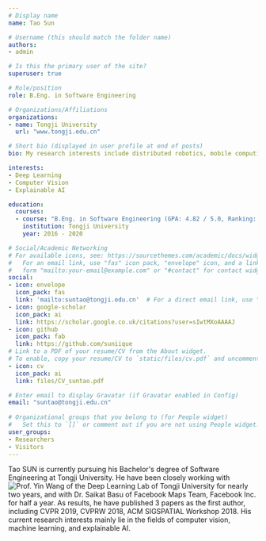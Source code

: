```yaml
---
# Display name
name: Tao Sun

# Username (this should match the folder name)
authors:
- admin

# Is this the primary user of the site?
superuser: true

# Role/position
role: B.Eng. in Software Engineering

# Organizations/Affiliations
organizations:
- name: Tongji University
  url: "www.tongji.edu.cn"

# Short bio (displayed in user profile at end of posts)
bio: My research interests include distributed robotics, mobile computing and programmable matter.

interests:
- Deep Learning
- Computer Vision
- Explainable AI

education:
  courses:
  - course: "B.Eng. in Software Engineering (GPA: 4.82 / 5.0, Ranking: 2 / 185)"
    institution: Tongji University
    year: 2016 - 2020

# Social/Academic Networking
# For available icons, see: https://sourcethemes.com/academic/docs/widgets/#icons
#   For an email link, use "fas" icon pack, "envelope" icon, and a link in the
#   form "mailto:your-email@example.com" or "#contact" for contact widget.
social:
- icon: envelope
  icon_pack: fas
  link: 'mailto:suntao@tongji.edu.cn'  # For a direct email link, use "mailto:test@example.org".
- icon: google-scholar
  icon_pack: ai
  link: https://scholar.google.co.uk/citations?user=sIwtMXoAAAAJ
- icon: github
  icon_pack: fab
  link: https://github.com/suniique
# Link to a PDF of your resume/CV from the About widget.
# To enable, copy your resume/CV to `static/files/cv.pdf` and uncomment the lines below.  
- icon: cv
  icon_pack: ai
  link: files/CV_suntao.pdf

# Enter email to display Gravatar (if Gravatar enabled in Config)
email: "suntao@tongji.edu.cn"
  
# Organizational groups that you belong to (for People widget)
#   Set this to `[]` or comment out if you are not using People widget.  
user_groups:
- Researchers
- Visitors
---
```


Tao SUN is currently pursuing his Bachelor's degree of Software Engineering at Tongji University. He have been closely working with ![Prof. Yin Wang](http://web.eecs.umich.edu/~yinw/) of the Deep Learning Lab of Tongji University for nearly two years, and with Dr. Saikat Basu of Facebook Maps Team, Facebook Inc. for half a year. As results, he have published 3 papers as the first author, including CVPR 2019, CVPRW 2018, ACM SIGSPATIAL Workshop 2018. His current research interests mainly lie in the fields of computer vision, machine learning, and explainable AI.
